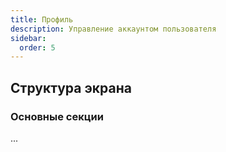 ```yaml
---
title: Профиль
description: Управление аккаунтом пользователя
sidebar:
  order: 5
---
```


## Структура экрана

### Основные секции
...
